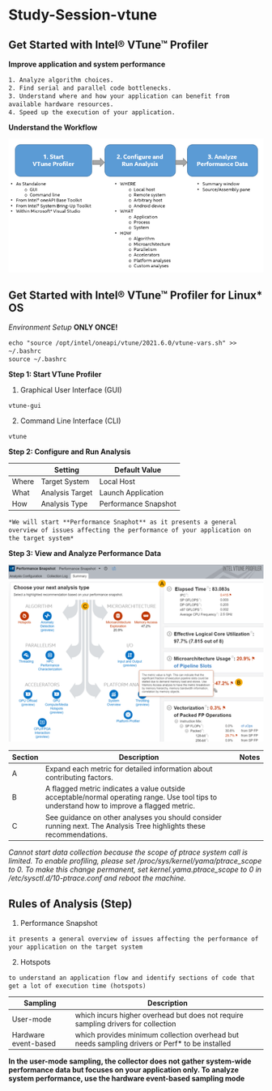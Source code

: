 # Study-Session-vtune

## Get Started with Intel® VTune™ Profiler

**Improve application and system performance**
```
1. Analyze algorithm choices.
2. Find serial and parallel code bottlenecks.
3. Understand where and how your application can benefit from available hardware resources.
4. Speed up the execution of your application.
```

**Understand the Workflow**

![VTune Workflow](https://github.com/KhairulIzwan/Study-Session-vtune/blob/main/img/workflowVTune.png)

## Get Started with Intel® VTune™ Profiler for Linux* OS

*Environment Setup* **ONLY ONCE!**
```
echo "source /opt/intel/oneapi/vtune/2021.6.0/vtune-vars.sh" >> ~/.bashrc
source ~/.bashrc
```

**Step 1: Start VTune Profiler**

1. Graphical User Interface (GUI)
```
vtune-gui
```

2. Command Line Interface (CLI)
```
vtune
```

**Step 2: Configure and Run Analysis**

|             | Setting             | Default Value            |
| ----------- | ------------------- | ------------------------ |
| Where       | Target System       | Local Host               |
| What        | Analysis Target     | Launch Application       |
| How         | Analysis Type       | Performance Snapshot     |

```
*We will start **Performance Snaphot** as it presents a general overview of issues affecting the performance of your application on the target system*
```

**Step 3: View and Analyze Performance Data**

![Performance Snapshot Summary](https://github.com/KhairulIzwan/Study-Session-vtune/blob/main/img/summaryPS.png)

| Section     | Description         | Notes            |
| ----------- | ------------------- | -----------------|
| A           | Expand each metric for detailed information about contributing factors.      |                |
| B           | A flagged metric indicates a value outside acceptable/normal operating range. Use tool tips to understand how to improve a flagged metric.     |    |
| C           | See guidance on other analyses you should consider running next. The Analysis Tree highlights these recommendations.       |      |

*Cannot start data collection because the scope of ptrace system call is limited. To enable profiling, please set /proc/sys/kernel/yama/ptrace_scope to 0. To make this change permanent, set kernel.yama.ptrace_scope to 0 in /etc/sysctl.d/10-ptrace.conf and reboot the machine.*

## Rules of Analysis (Step)
1. Performance Snapshot
```
it presents a general overview of issues affecting the performance of your application on the target system
```
2. Hotspots
```
to understand an application flow and identify sections of code that get a lot of execution time (hotspots)
```

| Sampling             | Description         |
| -------------------- | ------------------- |
| User-mode            | which incurs higher overhead but does not require sampling drivers for collection |
| Hardware event-based | which provides minimum collection overhead but needs sampling drivers or Perf* to be installed |

**In the user-mode sampling, the collector does not gather system-wide performance data but focuses on your application only. To analyze system performance, use the hardware event-based sampling mode**
